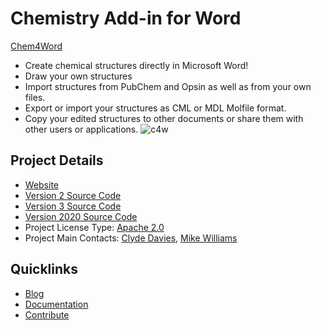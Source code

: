# Chemistry Add-in for Word

[Chem4Word](https://www.chem4word.co.uk/) 
* Create chemical structures directly in Microsoft Word!
* Draw your own structures
* Import structures from PubChem and Opsin as well as from your own files.  
* Export or import your structures as CML or MDL Molfile format. 
* Copy your edited structures to other documents or share them with other users or applications.
![c4w](https://user-images.githubusercontent.com/10074162/77251900-f27dd780-6c48-11ea-8191-4bb73430cff9.jpg)

## Project Details

* [Website](https://www.chem4word.co.uk/)
* [Version 2 Source Code](https://github.com/Chem4Word/Version2)
* [Version 3 Source Code](https://github.com/Chem4Word/Version3)
* [Version 2020 Source Code](https://github.com/Chem4Word/Version3-1)
* Project License Type: [Apache 2.0](https://github.com/Chem4Word/Version3-1/blob/master/Licence.md)
* Project Main Contacts: [Clyde Davies](https://github.com/deadlyvices), [Mike Williams](https://github.com/MikeWilliams-UK) 

## Quicklinks

* [Blog](https://www.chem4word.co.uk/category/news/)
* [Documentation](https://www.chem4word.co.uk/)
* [Contribute](https://github.com/Chem4Word/Version3-1)
